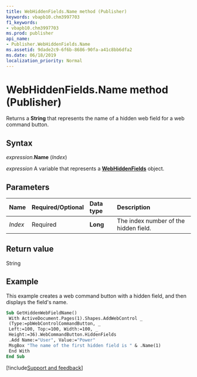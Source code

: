 ```yaml
---
title: WebHiddenFields.Name method (Publisher)
keywords: vbapb10.chm3997703
f1_keywords:
- vbapb10.chm3997703
ms.prod: publisher
api_name:
- Publisher.WebHiddenFields.Name
ms.assetid: 9dade2c9-6f6b-8686-90fa-a41c8bb6dfa2
ms.date: 06/18/2019
localization_priority: Normal
---
```



# WebHiddenFields.Name method (Publisher)

Returns a **String** that represents the name of a hidden web field for a web command button.


## Syntax

_expression_.**Name** (_Index_)

_expression_ A variable that represents a **[WebHiddenFields](Publisher.WebHiddenFields.md)** object.


## Parameters

|Name|Required/Optional|Data type|Description|
|:-----|:-----|:-----|:-----|
|_Index_|Required| **Long**|The index number of the hidden field.|

## Return value

String


## Example

This example creates a web command button with a hidden field, and then displays the field's name.

```vb
Sub GetHiddenWebFieldName() 
 With ActiveDocument.Pages(1).Shapes.AddWebControl _ 
 (Type:=pbWebControlCommandButton, _ 
 Left:=100, Top:=100, Width:=100, _ 
 Height:=36).WebCommandButton.HiddenFields 
 .Add Name:="User", Value:="Power" 
 MsgBox "The name of the first hidden field is " & .Name(1) 
 End With 
End Sub
```

[!include[Support and feedback](~/includes/feedback-boilerplate.md)]